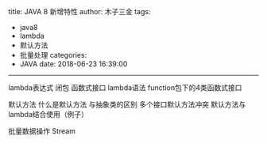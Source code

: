 title: JAVA 8 新增特性
author: 木子三金
tags:
  - java8
  - lambda
  - 默认方法
  - 批量处理
categories:
  - JAVA
date: 2018-06-23 16:39:00
---
lambda表达式
闭包
函数式接口
lambda语法
function包下的4类函数式接口

默认方法
什么是默认方法
与抽象类的区别
多个接口默认方法冲突
默认方法与lambda结合使用（例子）

批量数据操作
Stream